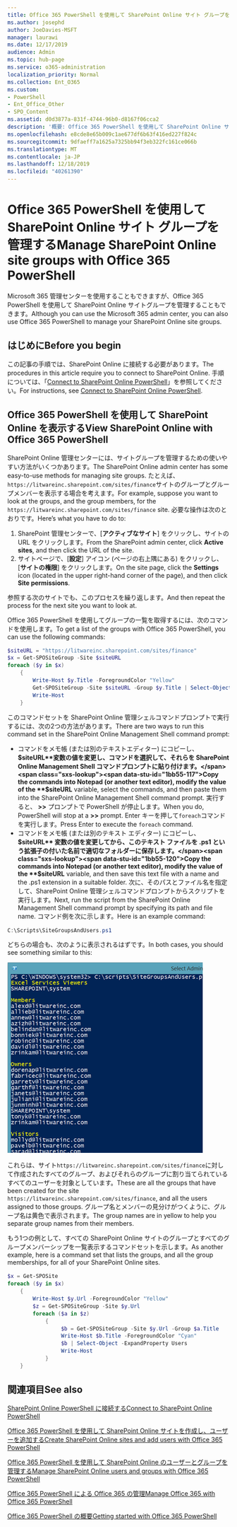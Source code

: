 ```yaml
---
title: Office 365 PowerShell を使用して SharePoint Online サイト グループを管理する
ms.author: josephd
author: JoeDavies-MSFT
manager: laurawi
ms.date: 12/17/2019
audience: Admin
ms.topic: hub-page
ms.service: o365-administration
localization_priority: Normal
ms.collection: Ent_O365
ms.custom:
- PowerShell
- Ent_Office_Other
- SPO_Content
ms.assetid: d0d3877a-831f-4744-96b0-d8167f06cca2
description: '概要: Office 365 PowerShell を使用して SharePoint Online サイトグループを管理します。'
ms.openlocfilehash: e8cde8e65b009c1ae677df6b63f416ed227f824c
ms.sourcegitcommit: 9dfaeff7a1625a7325bb94f3eb322fc161ce066b
ms.translationtype: MT
ms.contentlocale: ja-JP
ms.lasthandoff: 12/18/2019
ms.locfileid: "40261390"
---
```

# <a name="manage-sharepoint-online-site-groups-with-office-365-powershell"></a><span data-ttu-id="1bb55-103">Office 365 PowerShell を使用して SharePoint Online サイト グループを管理する</span><span class="sxs-lookup"><span data-stu-id="1bb55-103">Manage SharePoint Online site groups with Office 365 PowerShell</span></span>

<span data-ttu-id="1bb55-104">Microsoft 365 管理センターを使用することもできますが、Office 365 PowerShell を使用して SharePoint Online サイトグループを管理することもできます。</span><span class="sxs-lookup"><span data-stu-id="1bb55-104">Although you can use the Microsoft 365 admin center, you can also use Office 365 PowerShell to manage your SharePoint Online site groups.</span></span>

## <a name="before-you-begin"></a><span data-ttu-id="1bb55-105">はじめに</span><span class="sxs-lookup"><span data-stu-id="1bb55-105">Before you begin</span></span>

<span data-ttu-id="1bb55-106">この記事の手順では、SharePoint Online に接続する必要があります。</span><span class="sxs-lookup"><span data-stu-id="1bb55-106">The procedures in this article require you to connect to SharePoint Online.</span></span> <span data-ttu-id="1bb55-107">手順については、「[Connect to SharePoint Online PowerShell](https://docs.microsoft.com/powershell/sharepoint/sharepoint-online/connect-sharepoint-online?view=sharepoint-ps)」を参照してください。</span><span class="sxs-lookup"><span data-stu-id="1bb55-107">For instructions, see [Connect to SharePoint Online PowerShell](https://docs.microsoft.com/powershell/sharepoint/sharepoint-online/connect-sharepoint-online?view=sharepoint-ps).</span></span>

## <a name="view-sharepoint-online-with-office-365-powershell"></a><span data-ttu-id="1bb55-108">Office 365 PowerShell を使用して SharePoint Online を表示する</span><span class="sxs-lookup"><span data-stu-id="1bb55-108">View SharePoint Online with Office 365 PowerShell</span></span>

<span data-ttu-id="1bb55-109">SharePoint Online 管理センターには、サイトグループを管理するための使いやすい方法がいくつかあります。</span><span class="sxs-lookup"><span data-stu-id="1bb55-109">The SharePoint Online admin center has some easy-to-use methods for managing site groups.</span></span> <span data-ttu-id="1bb55-110">たとえば、 `https://litwareinc.sharepoint.com/sites/finance`サイトのグループとグループメンバーを表示する場合を考えます。</span><span class="sxs-lookup"><span data-stu-id="1bb55-110">For example, suppose you want to look at the groups, and the group members, for the `https://litwareinc.sharepoint.com/sites/finance` site.</span></span> <span data-ttu-id="1bb55-111">必要な操作は次のとおりです。</span><span class="sxs-lookup"><span data-stu-id="1bb55-111">Here’s what you have to do to:</span></span>

1. <span data-ttu-id="1bb55-112">SharePoint 管理センターで、[**アクティブなサイト**] をクリックし、サイトの URL をクリックします。</span><span class="sxs-lookup"><span data-stu-id="1bb55-112">From the SharePoint admin center, click **Active sites**, and then click the URL of the site.</span></span>
2. <span data-ttu-id="1bb55-113">サイトページで、[**設定**] アイコン (ページの右上隅にある) をクリックし、[**サイトの権限**] をクリックします。</span><span class="sxs-lookup"><span data-stu-id="1bb55-113">On the site page, click the **Settings** icon (located in the upper right-hand corner of the page), and then click **Site permissions**.</span></span>

<span data-ttu-id="1bb55-114">参照する次のサイトでも、このプロセスを繰り返します。</span><span class="sxs-lookup"><span data-stu-id="1bb55-114">And then repeat the process for the next site you want to look at.</span></span>

<span data-ttu-id="1bb55-115">Office 365 PowerShell を使用してグループの一覧を取得するには、次のコマンドを使用します。</span><span class="sxs-lookup"><span data-stu-id="1bb55-115">To get a list of the groups with Office 365 PowerShell, you can use the following commands:</span></span>

```powershell
$siteURL = "https://litwareinc.sharepoint.com/sites/finance"
$x = Get-SPOSiteGroup -Site $siteURL
foreach ($y in $x)
    {
        Write-Host $y.Title -ForegroundColor "Yellow"
        Get-SPOSiteGroup -Site $siteURL -Group $y.Title | Select-Object -ExpandProperty Users
        Write-Host
    }
```

<span data-ttu-id="1bb55-116">このコマンドセットを SharePoint Online 管理シェルコマンドプロンプトで実行するには、次の2つの方法があります。</span><span class="sxs-lookup"><span data-stu-id="1bb55-116">There are two ways to run this command set in the SharePoint Online Management Shell command prompt:</span></span>

- <span data-ttu-id="1bb55-117">コマンドをメモ帳 (または別のテキストエディター) にコピーし、 **$siteURL**変数の値を変更し、コマンドを選択して、それらを SharePoint Online Management Shell コマンドプロンプトに貼り付けます。</span><span class="sxs-lookup"><span data-stu-id="1bb55-117">Copy the commands into Notepad (or another text editor), modify the value of the **$siteURL** variable, select the commands, and then paste them into the SharePoint Online Management Shell command prompt.</span></span> <span data-ttu-id="1bb55-118">実行すると、 **>>** プロンプトで PowerShell が停止します。</span><span class="sxs-lookup"><span data-stu-id="1bb55-118">When you do, PowerShell will stop at a **>>** prompt.</span></span> <span data-ttu-id="1bb55-119">Enter キーを押して`foreach`コマンドを実行します。</span><span class="sxs-lookup"><span data-stu-id="1bb55-119">Press Enter to execute the `foreach` command.</span></span><br/>
- <span data-ttu-id="1bb55-120">コマンドをメモ帳 (または別のテキスト エディター) にコピーし、**$siteURL** 変数の値を変更してから、このテキスト ファイルを .ps1 という拡張子の付いた名前で適切なフォルダーに保存します。</span><span class="sxs-lookup"><span data-stu-id="1bb55-120">Copy the commands into Notepad (or another text editor), modify the value of the **$siteURL** variable, and then save this text file with a name and the .ps1 extension in a suitable folder.</span></span> <span data-ttu-id="1bb55-121">次に、そのパスとファイル名を指定して、SharePoint Online 管理シェルコマンドプロンプトからスクリプトを実行します。</span><span class="sxs-lookup"><span data-stu-id="1bb55-121">Next, run the script from the SharePoint Online Management Shell command prompt by specifying its path and file name.</span></span> <span data-ttu-id="1bb55-122">コマンド例を次に示します。</span><span class="sxs-lookup"><span data-stu-id="1bb55-122">Here is an example command:</span></span>

```powershell
C:\Scripts\SiteGroupsAndUsers.ps1
```

<span data-ttu-id="1bb55-123">どちらの場合も、次のように表示されるはずです。</span><span class="sxs-lookup"><span data-stu-id="1bb55-123">In both cases, you should see something similar to this:</span></span>

![SharePoint Online サイトグループ](media/SPO-site-groups.png)

<span data-ttu-id="1bb55-125">これらは、サイト`https://litwareinc.sharepoint.com/sites/finance`に対して作成されたすべてのグループ、およびそれらのグループに割り当てられているすべてのユーザーを対象としています。</span><span class="sxs-lookup"><span data-stu-id="1bb55-125">These are all the groups that have been created for the site `https://litwareinc.sharepoint.com/sites/finance`, and all the users assigned to those groups.</span></span> <span data-ttu-id="1bb55-126">グループ名とメンバーの見分けがつくように、グループ名は黄色で表示されます。</span><span class="sxs-lookup"><span data-stu-id="1bb55-126">The group names are in yellow to help you separate group names from their members.</span></span>

<span data-ttu-id="1bb55-127">もう1つの例として、すべての SharePoint Online サイトのグループとすべてのグループメンバーシップを一覧表示するコマンドセットを示します。</span><span class="sxs-lookup"><span data-stu-id="1bb55-127">As another example, here is a command set that lists the groups, and all the group memberships, for all of your SharePoint Online sites.</span></span>

```powershell
$x = Get-SPOSite
foreach ($y in $x)
    {
        Write-Host $y.Url -ForegroundColor "Yellow"
        $z = Get-SPOSiteGroup -Site $y.Url
        foreach ($a in $z)
            {
                 $b = Get-SPOSiteGroup -Site $y.Url -Group $a.Title 
                 Write-Host $b.Title -ForegroundColor "Cyan"
                 $b | Select-Object -ExpandProperty Users
                 Write-Host
            }
    }
```
    
## <a name="see-also"></a><span data-ttu-id="1bb55-128">関連項目</span><span class="sxs-lookup"><span data-stu-id="1bb55-128">See also</span></span>

[<span data-ttu-id="1bb55-129">SharePoint Online PowerShell に接続する</span><span class="sxs-lookup"><span data-stu-id="1bb55-129">Connect to SharePoint Online PowerShell</span></span>](https://docs.microsoft.com/powershell/sharepoint/sharepoint-online/connect-sharepoint-online?view=sharepoint-ps)

[<span data-ttu-id="1bb55-130">Office 365 PowerShell を使用して SharePoint Online サイトを作成し、ユーザーを追加する</span><span class="sxs-lookup"><span data-stu-id="1bb55-130">Create SharePoint Online sites and add users with Office 365 PowerShell</span></span>](create-sharepoint-sites-and-add-users-with-powershell.md)

[<span data-ttu-id="1bb55-131">Office 365 PowerShell を使用して SharePoint Online のユーザーとグループを管理する</span><span class="sxs-lookup"><span data-stu-id="1bb55-131">Manage SharePoint Online users and groups with Office 365 PowerShell</span></span>](manage-sharepoint-users-and-groups-with-powershell.md)

[<span data-ttu-id="1bb55-132">Office 365 PowerShell による Office 365 の管理</span><span class="sxs-lookup"><span data-stu-id="1bb55-132">Manage Office 365 with Office 365 PowerShell</span></span>](manage-office-365-with-office-365-powershell.md)
  
[<span data-ttu-id="1bb55-133">Office 365 PowerShell の概要</span><span class="sxs-lookup"><span data-stu-id="1bb55-133">Getting started with Office 365 PowerShell</span></span>](getting-started-with-office-365-powershell.md)

